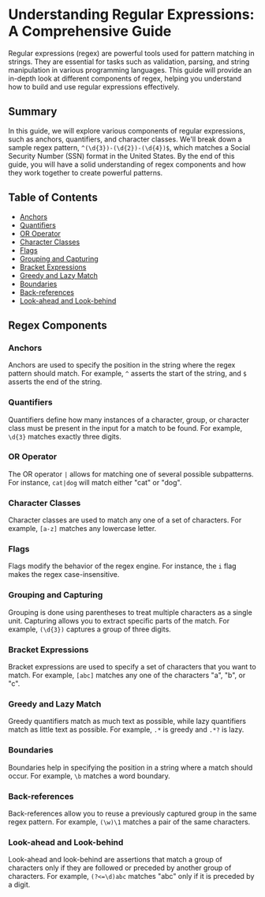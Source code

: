 # Understanding Regular Expressions: A Comprehensive Guide

Regular expressions (regex) are powerful tools used for pattern matching in strings. They are essential for tasks such as validation, parsing, and string manipulation in various programming languages. This guide will provide an in-depth look at different components of regex, helping you understand how to build and use regular expressions effectively.

## Summary

In this guide, we will explore various components of regular expressions, such as anchors, quantifiers, and character classes. We'll break down a sample regex pattern, `^(\d{3})-(\d{2})-(\d{4})$`, which matches a Social Security Number (SSN) format in the United States. By the end of this guide, you will have a solid understanding of regex components and how they work together to create powerful patterns.

## Table of Contents

- [Anchors](#anchors)
- [Quantifiers](#quantifiers)
- [OR Operator](#or-operator)
- [Character Classes](#character-classes)
- [Flags](#flags)
- [Grouping and Capturing](#grouping-and-capturing)
- [Bracket Expressions](#bracket-expressions)
- [Greedy and Lazy Match](#greedy-and-lazy-match)
- [Boundaries](#boundaries)
- [Back-references](#back-references)
- [Look-ahead and Look-behind](#look-ahead-and-look-behind)

## Regex Components

### Anchors
Anchors are used to specify the position in the string where the regex pattern should match. For example, `^` asserts the start of the string, and `$` asserts the end of the string.

### Quantifiers
Quantifiers define how many instances of a character, group, or character class must be present in the input for a match to be found. For example, `\d{3}` matches exactly three digits.

### OR Operator
The OR operator `|` allows for matching one of several possible subpatterns. For instance, `cat|dog` will match either "cat" or "dog".

### Character Classes
Character classes are used to match any one of a set of characters. For example, `[a-z]` matches any lowercase letter.

### Flags
Flags modify the behavior of the regex engine. For instance, the `i` flag makes the regex case-insensitive.

### Grouping and Capturing
Grouping is done using parentheses to treat multiple characters as a single unit. Capturing allows you to extract specific parts of the match. For example, `(\d{3})` captures a group of three digits.

### Bracket Expressions
Bracket expressions are used to specify a set of characters that you want to match. For example, `[abc]` matches any one of the characters "a", "b", or "c".

### Greedy and Lazy Match
Greedy quantifiers match as much text as possible, while lazy quantifiers match as little text as possible. For example, `.*` is greedy and `.*?` is lazy.

### Boundaries
Boundaries help in specifying the position in a string where a match should occur. For example, `\b` matches a word boundary.

### Back-references
Back-references allow you to reuse a previously captured group in the same regex pattern. For example, `(\w)\1` matches a pair of the same characters.

### Look-ahead and Look-behind
Look-ahead and look-behind are assertions that match a group of characters only if they are followed or preceded by another group of characters. For example, `(?<=\d)abc` matches "abc" only if it is preceded by a digit.
